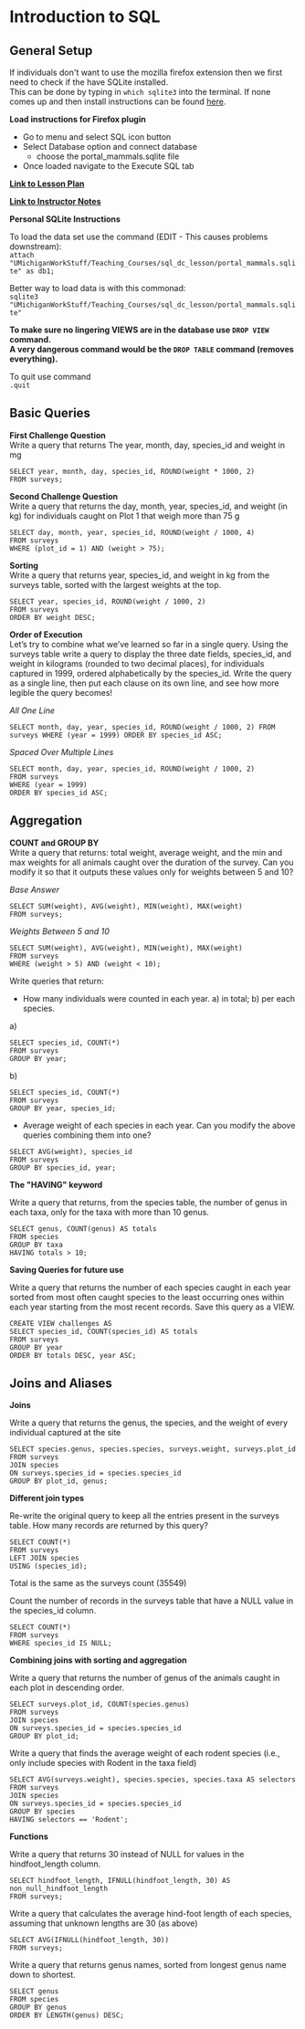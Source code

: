 # Introduction to SQL

## General Setup

If individuals don't want to use the mozilla firefox extension then we first need to check if the have SQLite installed.  
This can be done by typing in `which sqlite3` into the terminal.  If none comes up and then install instructions can be found
[here](https://www.tutorialspoint.com/sqlite/sqlite_installation.htm).

**Load instructions for Firefox plugin**
* Go to menu and select SQL icon button
* Select Database option and connect database
  * choose the portal_mammals.sqlite file
* Once loaded navigate to the Execute SQL tab

**[Link to Lesson Plan](https://github.com/datacarpentry/sql-ecology-lesson/blob/gh-pages/instructor-notes.md)**

**[Link to Instructor Notes](https://github.com/datacarpentry/sql-ecology-lesson/blob/gh-pages/instructor-notes.md)**


**Personal SQLite Instructions**

To load the data set use the command (EDIT - This causes problems downstream):  
`attach "UMichiganWorkStuff/Teaching_Courses/sql_dc_lesson/portal_mammals.sqlite" as db1;`

Better way to load data is with this commonad:  
`sqlite3 "UMichiganWorkStuff/Teaching_Courses/sql_dc_lesson/portal_mammals.sqlite"`

**To make sure no lingering VIEWS are in the database use `DROP VIEW` command.**  
**A very dangerous command would be the `DROP TABLE` command (removes everything).**

To quit use command  
`.quit`

## Basic Queries

**First Challenge Question**  
Write a query that returns The year, month, day, species_id and weight in mg

```sqlite3
SELECT year, month, day, species_id, ROUND(weight * 1000, 2)
FROM surveys;
```

**Second Challenge Question**  
Write a query that returns the day, month, year, species_id, and weight (in kg) for individuals 
caught on Plot 1 that weigh more than 75 g
  
```sqlite3
SELECT day, month, year, species_id, ROUND(weight / 1000, 4)
FROM surveys
WHERE (plot_id = 1) AND (weight > 75);
```

**Sorting**  
Write a query that returns year, species_id, and weight in kg from the surveys table, sorted with the largest weights at the top.

```sqlite3
SELECT year, species_id, ROUND(weight / 1000, 2)
FROM surveys
ORDER BY weight DESC;
```

**Order of Execution**  
Let’s try to combine what we’ve learned so far in a single query. Using the surveys table write a query to display the three date fields, species_id, and weight in kilograms (rounded to two decimal places), for individuals captured in 1999, ordered alphabetically by the species_id. Write the query as a single line, then put each clause on its own line, and see how more legible the query becomes!  

*All One Line*
```sqlite3
SELECT month, day, year, species_id, ROUND(weight / 1000, 2) FROM surveys WHERE (year = 1999) ORDER BY species_id ASC;
```
*Spaced Over Multiple Lines*  
```sqlite3
SELECT month, day, year, species_id, ROUND(weight / 1000, 2)
FROM surveys
WHERE (year = 1999)
ORDER BY species_id ASC;
```

## Aggregation

**COUNT and GROUP BY**  
Write a query that returns: total weight, average weight, and the min and max weights for all animals caught over the duration of the survey. Can you modify it so that it outputs these values only for weights between 5 and 10?  

*Base Answer*
```sqlite3
SELECT SUM(weight), AVG(weight), MIN(weight), MAX(weight)
FROM surveys;
```  

*Weights Between 5 and 10*
```sqlite3
SELECT SUM(weight), AVG(weight), MIN(weight), MAX(weight)
FROM surveys
WHERE (weight > 5) AND (weight < 10);
```

Write queries that return:
* How many individuals were counted in each year. a) in total; b) per each species.

a)
```sqlite3
SELECT species_id, COUNT(*)
FROM surveys
GROUP BY year;
```

b)
```sqlite3
SELECT species_id, COUNT(*)
FROM surveys
GROUP BY year, species_id;
```

* Average weight of each species in each year. Can you modify the above queries combining them into one?

```sqlite3
SELECT AVG(weight), species_id
FROM surveys
GROUP BY species_id, year;
```

**The "HAVING" keyword**

Write a query that returns, from the species table, the number of genus in each taxa, only for the taxa with more than 10 genus.

```sqlite3
SELECT genus, COUNT(genus) AS totals
FROM species
GROUP BY taxa
HAVING totals > 10;
```

**Saving Queries for future use**

Write a query that returns the number of each species caught in each year sorted from most often caught species to the least occurring ones within each year starting from the most recent records. Save this query as a VIEW.

```sqlite3
CREATE VIEW challenges AS
SELECT species_id, COUNT(species_id) AS totals
FROM surveys
GROUP BY year
ORDER BY totals DESC, year ASC;
```

## Joins and Aliases

**Joins**

Write a query that returns the genus, the species, and the weight of every individual captured at the site

```sqlite3
SELECT species.genus, species.species, surveys.weight, surveys.plot_id
FROM surveys
JOIN species
ON surveys.species_id = species.species_id
GROUP BY plot_id, genus;
```

**Different join types**

Re-write the original query to keep all the entries present in the surveys table. How many records are returned by this query?

```sqlite3
SELECT COUNT(*)
FROM surveys
LEFT JOIN species
USING (species_id);
```
Total is the same as the surveys count (35549)

Count the number of records in the surveys table that have a NULL value in the species_id column.

```sqlite3
SELECT COUNT(*)
FROM surveys
WHERE species_id IS NULL;
```

**Combining joins with sorting and aggregation**

Write a query that returns the number of genus of the animals caught in each plot in descending order.

```sqlite3
SELECT surveys.plot_id, COUNT(species.genus)
FROM surveys
JOIN species
ON surveys.species_id = species.species_id
GROUP BY plot_id;
```

Write a query that finds the average weight of each rodent species (i.e., only include species with Rodent in the taxa field)

```sqlite3
SELECT AVG(surveys.weight), species.species, species.taxa AS selectors
FROM surveys
JOIN species
ON surveys.species_id = species.species_id
GROUP BY species
HAVING selectors == 'Rodent';
```

**Functions**

Write a query that returns 30 instead of NULL for values in the hindfoot_length column.

```sqlite3
SELECT hindfoot_length, IFNULL(hindfoot_length, 30) AS non_null_hindfoot_length
FROM surveys;
```

Write a query that calculates the average hind-foot length of each species, assuming that unknown lengths are 30 (as above)

```sqlite3
SELECT AVG(IFNULL(hindfoot_length, 30))
FROM surveys;
```

Write a query that returns genus names, sorted from longest genus name down to shortest.

```sqlite3
SELECT genus
FROM species
GROUP BY genus
ORDER BY LENGTH(genus) DESC;
```






